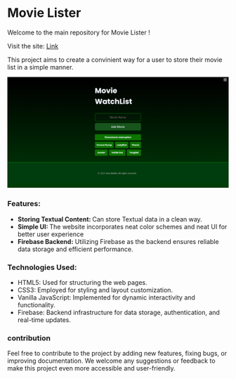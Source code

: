 # Movie Lister 
Welcome to the main repository for Movie Lister !

Visit the site: [Link](https://movie-watch-list-avin-madhu.vercel.app/)

This project aims to create a convinient way for a user to store their movie list in a simple manner.

<img align='center'>![mainpage](main.png) 

### Features:
* <strong>Storing Textual Content: </strong> Can store Textual data in a clean way.
* <strong>Simple UI: </strong> The website incorporates neat color schemes and neat UI for better user experience
* <strong>Firebase Backend:</strong> Utilizing Firebase as the backend ensures reliable data storage and efficient performance.

### Technologies Used:
* HTML5: Used for structuring the web pages.
* CSS3: Employed for styling and layout customization.
* Vanilla JavaScript: Implemented for dynamic interactivity and functionality.
* Firebase: Backend infrastructure for data storage, authentication, and real-time updates.

### contribution
Feel free to contribute to the project by adding new features, fixing bugs, or improving documentation. We welcome any suggestions or feedback to make this project even more accessible and user-friendly.

